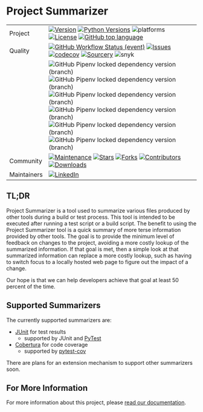 # Project Summarizer

|   |   |
|---|---|
|Project|[![Version](https://img.shields.io/pypi/v/project_summarizer.svg)](https://pypi.org/project/project_summarizer)  [![Python Versions](https://img.shields.io/pypi/pyversions/project_summarizer.svg)](https://pypi.org/project/project_summarizer)  ![platforms](https://img.shields.io/badge/platform-windows%20%7C%20macos%20%7C%20linux-lightgrey)  [![License](https://img.shields.io/github/license/jackdewinter/pyscan.svg)](https://github.com/jackdewinter/pyscan/blob/master/LICENSE.txt)  [![GitHub top language](https://img.shields.io/github/languages/top/jackdewinter/pyscan)](https://github.com/jackdewinter/pyscan)|
|Quality|[![GitHub Workflow Status (event)](https://img.shields.io/github/workflow/status/jackdewinter/pyscan/Main)](https://github.com/jackdewinter/pyscan/actions/workflows/main.yml)  [![Issues](https://img.shields.io/github/issues/jackdewinter/pyscan.svg)](https://github.com/jackdewinter/pyscan/issues)  [![codecov](https://codecov.io/gh/jackdewinter/pymarkdown/branch/main/graph/badge.svg?token=PD5TKS8NQQ)](https://codecov.io/gh/jackdewinter/pyscan)  [![Sourcery](https://img.shields.io/badge/Sourcery-enabled-brightgreen)](https://sourcery.ai)  ![snyk](https://img.shields.io/snyk/vulnerabilities/github/jackdewinter/pyscan) |
|  |![GitHub Pipenv locked dependency version (branch)](https://img.shields.io/github/pipenv/locked/dependency-version/jackdewinter/pyscan/black/master)  ![GitHub Pipenv locked dependency version (branch)](https://img.shields.io/github/pipenv/locked/dependency-version/jackdewinter/pyscan/flake8/master)  ![GitHub Pipenv locked dependency version (branch)](https://img.shields.io/github/pipenv/locked/dependency-version/jackdewinter/pyscan/pylint/master)  ![GitHub Pipenv locked dependency version (branch)](https://img.shields.io/github/pipenv/locked/dependency-version/jackdewinter/pyscan/mypy/master)  ![GitHub Pipenv locked dependency version (branch)](https://img.shields.io/github/pipenv/locked/dependency-version/jackdewinter/pyscan/pyroma/master)  ![GitHub Pipenv locked dependency version (branch)](https://img.shields.io/github/pipenv/locked/dependency-version/jackdewinter/pyscan/pre-commit/master)|
|Community|[![Maintenance](https://img.shields.io/badge/Maintained%3F-yes-green.svg)](https://github.com/jackdewinter/pyscan/graphs/commit-activity) [![Stars](https://img.shields.io/github/stars/jackdewinter/pyscan.svg)](https://github.com/jackdewinter/pyscan/stargazers)  [![Forks](https://img.shields.io/github/forks/jackdewinter/pyscan.svg)](https://github.com/jackdewinter/pyscan/network/members)  [![Contributors](https://img.shields.io/github/contributors/jackdewinter/pyscan.svg)](https://github.com/jackdewinter/pyscan/graphs/contributors)  [![Downloads](https://img.shields.io/pypi/dm/project_summarizer.svg)](https://pypistats.org/packages/project_summarizer)|
|Maintainers|[![LinkedIn](https://img.shields.io/badge/-LinkedIn-black.svg?logo=linkedin&colorB=555)](https://www.linkedin.com/in/jackdewinter/)|

## TL;DR

Project Summarizer is a tool used to summarize various files produced by other tools during a build or test process.
This tool is intended to be executed after running a test script or a build script.
The benefit to using the Project Summarizer tool is a quick summary of more terse information provided by other tools.
The goal is to provide the minimum level of feedback on changes to the project, avoiding a more costly lookup of the summarized information.
If that goal is met, then a simple look at that summarized information can replace a more costly lookup, such as having to switch focus to a locally hosted web page to figure out the impact of a change.

Our hope is that we can help developers achieve that goal at least 50 percent of the time.

## Supported Summarizers

The currently supported summarizers are:

- [JUnit](https://junit.org/junit5/) for test results
  - supported by JUnit and [PyTest](https://docs.pytest.org/en/6.2.x/)
- [Cobertura](https://github.com/cobertura/cobertura) for code coverage
  - supported by [pytest-cov](https://pypi.org/project/pytest-cov/)

There are plans for an extension mechanism to support other summarizers soon.

## For More Information

For more information about this project, please [read our documentation](https://project-summarizer.readthedocs.io/en/latest/).
